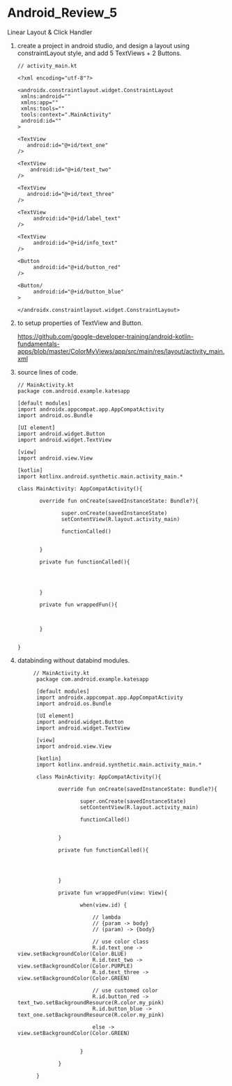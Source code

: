 # Android_Review_5
Linear Layout &amp; Click Handler


1. create a project in android studio, and design a layout using constraintLayout style, and add 5 TextViews + 2 Buttons.

       // activity_main.kt
       
       <?xml encoding="utf-8"?>
       
       <androidx.constraintlayout.widget.ConstraintLayout
        xmlns:android=""
        xmlns:app=""
        xmlns:tools=""
        tools:context=".MainActivity"
        android:id=""
       >
       
       <TextView
          android:id="@+id/text_one"
       />
       
       <TextView
           android:id="@+id/text_two"
       />
       
       <TextView
          android:id="@+id/text_three"
       />
       
       <TextView
            android:id="@+id/label_text"
       />
       
       <TextView
            android:id="@+id/info_text"
       />
       
       <Button
            android:id="@+id/button_red"
       />
       
       <Button/
            android:id="@+id/button_blue"
       >
       
       </androidx.constraintlayout.widget.ConstraintLayout>
       
 2. to setup properties of TextView and Button.
 
     https://github.com/google-developer-training/android-kotlin-fundamentals-apps/blob/master/ColorMyViews/app/src/main/res/layout/activity_main.xml


3. source lines of code.


       // MainActivity.kt
       package com.android.example.katesapp
       
       [default modules]
       import androidx.appcompat.app.AppCompatActivity
       import android.os.Bundle
       
       [UI element]
       import android.widget.Button
       import android.widget.TextView
       
       [view]
       import android.view.View
       
       [kotlin]
       import kotlinx.android.synthetic.main.activity_main.*
       
       class MainActivity: AppCompatActivity(){
       
              override fun onCreate(savedInstanceState: Bundle?){
              
                     super.onCreate(savedInstanceState)
                     setContentView(R.layout.activity_main)
                     
                     functionCalled()
              
              
              }
              
              private fun functionCalled(){
              
              
              
              
              }
              
              private fun wrappedFun(){
              
              
              
              }
       
      
       }

 4. databinding without databind modules.
 

             // MainActivity.kt
              package com.android.example.katesapp

              [default modules]
              import androidx.appcompat.app.AppCompatActivity
              import android.os.Bundle

              [UI element]
              import android.widget.Button
              import android.widget.TextView

              [view]
              import android.view.View

              [kotlin]
              import kotlinx.android.synthetic.main.activity_main.*

              class MainActivity: AppCompatActivity(){

                     override fun onCreate(savedInstanceState: Bundle?){

                            super.onCreate(savedInstanceState)
                            setContentView(R.layout.activity_main)

                            functionCalled()


                     }

                     private fun functionCalled(){




                     }

                     private fun wrappedFun(view: View){
                     
                            when(view.id) {
                            
                                // lambda
                                // {param -> body}
                                // (param) -> {body}
                                
                                // use color class
                                R.id.text_one -> view.setBackgroundColor(Color.BLUE)
                                R.id.text_two -> view.setBackgroundColor(Color.PURPLE)
                                R.id.text_three -> view.setBackgroundColor(Color.GREEN)
                                
                                // use customed color 
                                R.id.button_red -> text_two.setBackgroundResource(R.color.my_pink)
                                R.id.button_blue -> text_one.setBackgroundResource(R.color.my_pink) 
                                
                                else -> view.setBackgroundColor(Color.GREEN)
                            
                            
                            }

                     }

              }

